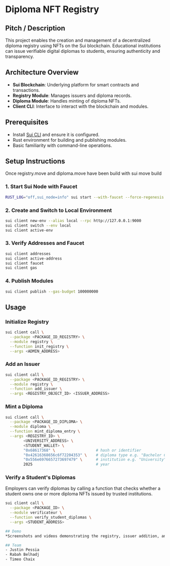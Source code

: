 #  Diploma NFT Registry

## Pitch / Description
This project enables the creation and management of a decentralized diploma registry using NFTs on the Sui blockchain. Educational institutions can issue verifiable digital diplomas to students, ensuring authenticity and transparency.

## Architecture Overview
- **Sui Blockchain**: Underlying platform for smart contracts and transactions.
- **Registry Module**: Manages issuers and diploma records.
- **Diploma Module**: Handles minting of diploma NFTs.
- **Client CLI**: Interface to interact with the blockchain and modules.

## Prerequisites
- Install [Sui CLI](https://docs.sui.io/build/install) and ensure it is configured.
- Rust environment for building and publishing modules.
- Basic familiarity with command-line operations.

## Setup Instructions
Once registry.move and diploma.move have been build with sui move build
### 1. Start Sui Node with Faucet
```bash
RUST_LOG="off,sui_node=info" sui start --with-faucet --force-regenesis
```

### 2. Create and Switch to Local Environment
```bash
sui client new-env --alias local --rpc http://127.0.0.1:9000
sui client switch --env local
sui client active-env
```

### 3. Verify Addresses and Faucet
```bash
sui client addresses
sui client active-address
sui client faucet
sui client gas
```

### 4. Publish Modules
```bash
sui client publish --gas-budget 100000000
```

## Usage

### Initialize Registry
```bash
sui client call \
  --package <PACKAGE_ID_REGISTRY> \
  --module registry \
  --function init_registry \
  --args <ADMIN_ADDRESS>
```

### Add an Issuer
```bash
sui client call \
  --package <PACKAGE_ID_REGISTRY> \
  --module registry \
  --function add_issuer \
  --args <REGISTRY_OBJECT_ID> <ISSUER_ADDRESS>
```

### Mint a Diploma
```bash
sui client call \
  --package <PACKAGE_ID_DIPLOMA> \
  --module diploma \
  --function mint_diploma_entry \
  --args <REGISTRY_ID> \
        <UNIVERSITY_ADDRESS> \
        <STUDENT_WALLET> \
        "0x68617368" \                  # hash or identifier
        "0x42616368656c6f72204353" \    # diploma type e.g. "Bachelor CS"
        "0x556e6976657273697479" \      # institution e.g. "University"
        2025                            # year
```
### Verify a Student's Diplomas

Employers can verify diplomas by calling a function that checks whether a student owns one or more diploma NFTs issued by trusted institutions.

```bash
sui client call \
  --package <PACKAGE_ID> \
  --module verificateur \
  --function verify_student_diplomas \
  --args <STUDENT_ADDRESS>

## Demo
*Screenshots and videos demonstrating the registry, issuer addition, and diploma minting will be added here.*

## Team
- Justin Pessia
- Rabah Belhadj
- Timeo Chaix
